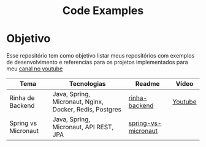 <h1 align="center" > Code Examples </h1>

# Objetivo

Esse repositório tem como objetivo listar meus repositórios com exemplos de desenvolvimento e referencias para os
projetos implementados para meu [canal no youtube](https://www.youtube.com/@Devertelo)

| Tema                | Tecnologias                                             | Readme                                          | Vídeo                                                  |
|---------------------|---------------------------------------------------------|-------------------------------------------------|--------------------------------------------------------| 
| Rinha de Backend    | Java, Spring, Micronaut, Nginx, Docker, Redis, Postgres | [rinha-backend](java/rinha-backend)             | [Youtube](https://www.youtube.com/watch?v=2M-mYZD05S0) |
| Spring vs Micronaut | Java, Spring, Micronaut, API REST, JPA                  | [spring-vs-micronaut](java/spring-vs-micronaut) |                                                        | 
